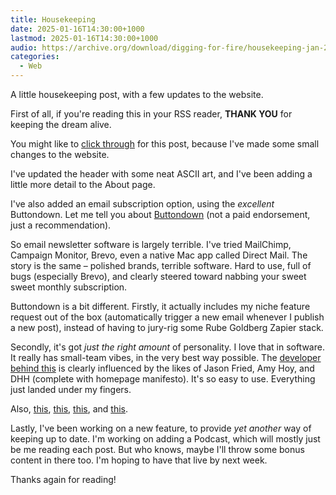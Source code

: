 ```yaml
---
title: Housekeeping
date: 2025-01-16T14:30:00+1000
lastmod: 2025-01-16T14:30:00+1000
audio: https://archive.org/download/digging-for-fire/housekeeping-jan-2025.mp3
categories:
  - Web
---
```


A little housekeeping post, with a few updates to the website.

First of all, if you're reading this in your RSS reader, **THANK YOU** for keeping the dream alive.

You might like to [click through](/posts/housekeeping-jan-2025) for this post, because I've made some small changes to the website.

<!--more-->

I've updated the header with some neat ASCII art, and I've been adding a little more detail to the About page.

I've also added an email subscription option, using the _excellent_ Buttondown. Let me tell you about [Buttondown](https://buttondown.com) (not a paid endorsement, just a recommendation).

So email newsletter software is largely terrible. I've tried MailChimp, Campaign Monitor, Brevo, even a native Mac app called Direct Mail. The story is the same – polished brands, terrible software. Hard to use, full of bugs (especially Brevo), and clearly steered toward nabbing your sweet sweet monthly subscription.

Buttondown is a bit different. Firstly, it actually includes my niche feature request out of the box (automatically trigger a new email whenever I publish a new post), instead of having to jury-rig some Rube Goldberg Zapier stack.

Secondly, it's got _just the right amount_ of personality. I love that in software. It really has small-team vibes, in the very best way possible. The [developer behind this](https://jmduke.com) is clearly influenced by the likes of Jason Fried, Amy Hoy, and DHH (complete with homepage manifesto). It's so easy to use. Everything just landed under my fingers.

Also, [this](https://buttondown.com/climate), [this](https://buttondown.com/alternatives), [this](https://buttondown.com/open-source), and [this](https://docs.buttondown.com/introduction).

Lastly, I've been working on a new feature, to provide _yet another_ way of keeping up to date. I'm working on adding a Podcast, which will mostly just be me reading each post. But who knows, maybe I'll throw some bonus content in there too. I'm hoping to have that live by next week.

Thanks again for reading!